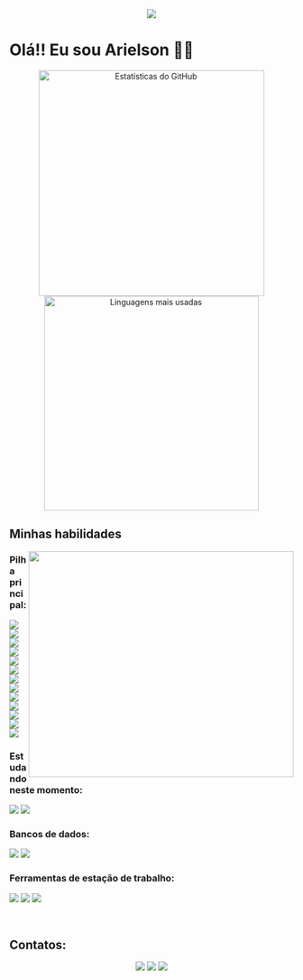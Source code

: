 <div align="center">
  <img src="https://media.licdn.com/dms/image/v2/D4D16AQHpWm_r_6HuEQ/profile-displaybackgroundimage-shrink_350_1400/B4DZdhtk41HkAY-/0/1749691028977?e=1755734400&v=beta&t=FtG8bLblGOO27ZH4xT0slgQUkArwhgLQXIk5O5Q4owE"/>
</div>

# Olá!! Eu sou Arielson 🖐🏽

<div align="center">

  <img width="400em" src="https://github-readme-stats.vercel.app/api?username=Arielson13&theme=algolia&show_icons=true&locale=pt-br&rank_icon=github" alt="Estatísticas do GitHub"/>

  <img width="380em" src="https://github-readme-stats.vercel.app/api/top-langs?username=Arielson13&theme=algolia&layout=compact&langs_count=8&card_width=320&show_icons=true&locale=pt-br" alt="Linguagens mais usadas"/>
</div>

## Minhas habilidades

<div align="center">
  <img align="right" src="https://github.com/Arielson13/Preview/blob/main/image/computer-illustration.png" width="470px" height="400" />
</div>

### Pilha principal:
<p>
  <img src="https://img.shields.io/badge/HTML5-E34F26?style=for-the-badge&logo=html5&logoColor=white"/>
  <img src="https://img.shields.io/badge/CSS3-1572B6?style=for-the-badge&logo=css3&logoColor=white"/>
  <img src="https://img.shields.io/badge/Bootstrap-7952B3.svg?style=for-the-badge&logo=Bootstrap&logoColor=white"/>
  <img src="https://img.shields.io/badge/Tailwind%20CSS-06B6D4.svg?style=for-the-badge&logo=Tailwind-CSS&logoColor=white"/>
  <img src="https://img.shields.io/badge/React-20232A?style=for-the-badge&logo=react&logoColor=61DAFB"/>
  <img src="https://img.shields.io/badge/Electron-47848F.svg?style=for-the-badge&logo=Electron&logoColor=white"/>
  <img src="https://img.shields.io/badge/JavaScript-F7DF1E?style=for-the-badge&logo=javascript&logoColor=black"/>
  <img src="https://img.shields.io/badge/TypeScript-3178C6?style=for-the-badge&logo=typescript&logoColor=white"/>
  <img src="https://img.shields.io/badge/Node.js-5FA04E.svg?style=for-the-badge&logo=nodedotjs&logoColor=white"/>
  <img src="https://img.shields.io/badge/Prisma-2D3748.svg?style=for-the-badge&logo=Prisma&logoColor=white"/>
  <img src="https://img.shields.io/badge/Express-000000.svg?style=for-the-badge&logo=Express&logoColor=white"/>
  <img src="https://img.shields.io/badge/Axios-5A29E4.svg?style=for-the-badge&logo=Axios&logoColor=white"/>
  <img src="https://img.shields.io/badge/Git-F05032?style=for-the-badge&logo=git&logoColor=white"/>
</p>

### Estudando neste momento:
<p>
  <img src="https://img.shields.io/badge/Google%20Cloud-4285F4?style=for-the-badge&logo=googlecloud&logoColor=white"/>
  <img src="https://img.shields.io/badge/Kubernetes-326CE5?style=for-the-badge&logo=kubernetes&logoColor=white"/>
</p>

### Bancos de dados:
<p>
  <img src="https://img.shields.io/badge/MongoDB-47A248?style=for-the-badge&logo=mongodb&logoColor=white"/>
  <img src="https://img.shields.io/badge/PostgreSQL-4169E1?style=for-the-badge&logo=postgresql&logoColor=white"/>
</p>

### Ferramentas de estação de trabalho:
<p>
  <img src="https://img.shields.io/badge/VSCode-007ACC?style=for-the-badge&logo=visualstudiocode&logoColor=white"/>
  <img src="https://img.shields.io/badge/Notion-000000?style=for-the-badge&logo=notion&logoColor=white"/>
  <img src="https://img.shields.io/badge/Trello-0052CC.svg?style=for-the-badge&logo=Trello&logoColor=white"/>
</p>

<br>

## Contatos:

<div align="center">
  <img src="https://img.shields.io/badge/WhatsApp-25D366.svg?style=for-the-badge&logo=WhatsApp&logoColor=white"/>
  <img src="https://img.shields.io/badge/Gmail-EA4335.svg?style=for-the-badge&logo=Gmail&logoColor=white"/>
  <img src="https://img.shields.io/badge/linkedin-%230077B5.svg?style=for-the-badge&logo=linkedin&logoColor=white"/>
</div>
